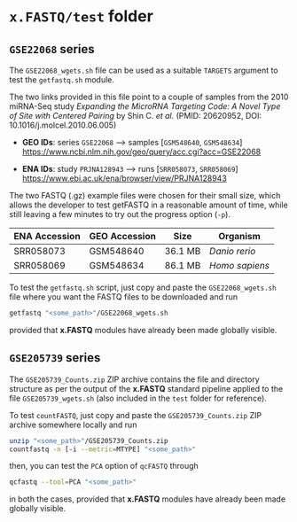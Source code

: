 # `x.FASTQ/test` folder

## `GSE22068` series

The `GSE22068_wgets.sh` file can be used as a suitable `TARGETS` argument to
test the `getfastq.sh` module.

The two links provided in this file point to a couple of samples from the 2010
miRNA-Seq study *Expanding the MicroRNA Targeting Code: A Novel Type of Site
with Centered Pairing* by Shin C. *et al.*
(PMID: 20620952, DOI: 10.1016/j.molcel.2010.06.005)

* __GEO IDs__: series `GSE22068` --> samples [`GSM548640`, `GSM548634`]
    https://www.ncbi.nlm.nih.gov/geo/query/acc.cgi?acc=GSE22068

* __ENA IDs__: study `PRJNA128943` --> runs [`SRR058073`, `SRR058069`]
    https://www.ebi.ac.uk/ena/browser/view/PRJNA128943

The two FASTQ (.gz) example files were chosen for their small size, which allows
the developer to test getFASTQ in a reasonable amount of time, while still
leaving a few minutes to try out the progress option (`-p`).

| ENA Accession | GEO Accession | Size    | Organism       |
| ------------- | ------------- |:-------:| -------------- |
| SRR058073     | GSM548640     | 36.1 MB | _Danio rerio_  |
| SRR058069     | GSM548634     | 86.1 MB | _Homo sapiens_ |

To test the `getfastq.sh` script, just copy and paste the `GSE22068_wgets.sh`
file where you want the FASTQ files to be downloaded and run
```bash
getfastq "<some_path>"/GSE22068_wgets.sh
```
provided that **x.FASTQ** modules have already been made globally visible.


## `GSE205739` series

The `GSE205739_Counts.zip` ZIP archive contains the file and directory structure
as per the output of the **x.FASTQ** standard pipeline applied to the file
`GSE205739_wgets.sh` (also included in the `test` folder for reference).

To test `countFASTQ`, just copy and paste the `GSE205739_Counts.zip` ZIP archive
somewhere locally and run
```bash
unzip "<some_path>"/GSE205739_Counts.zip
countfastq -n [-i --metric=MTYPE] "<some_path>"
```
then, you can test the `PCA` option of `qcFASTQ` through
```bash
qcfastq --tool=PCA "<some_path>"
```
in both the cases, provided that **x.FASTQ** modules have already been made 
globally visible.

